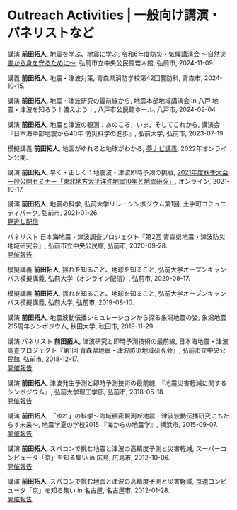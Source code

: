 
# Outreach Activities | 一般向け講演・パネリストなど

<span class="pub_seminar">講演</span> **前田拓人**, 地震を学ぶ、地震に学ぶ, [令和6年度防災・気候講演会 〜自然災害から身を守るために〜](https://www.data.jma.go.jp/aomori/pub-relations/pdf/info/2024/20241109_pickup_hirosaki.pdf),  弘前市立中央公民館岩木館, 弘前市, 2024-11-09. 

<span class="pub_lecture">講義</span> **前田拓人**, 地震・津波対策, 青森県消防学校第42回警防科, 青森市, 2024-10-15. 

<span class="pub_seminar">講演</span>  **前田拓人**, 地震・津波研究の最前線から, 地震本部地域講演会 in 八戸 地震・津波を知ろう！備えよう！, 八戸市公民館ホール, 八戸市, 2024-02-04. 

<span class="pub_seminar">講演</span>  **前田拓人**, 地震と津波の観測：あのころ，いま，そしてこれから, 講演会『日本海中部地震から40年 防災科学の進歩』, 弘前大学, 弘前市, 2023-07-19. 

<span class="pub_lecture">模擬講義</span> **前田拓人**, 地面がゆれると地球がわかる, [夢ナビ講義](https://douga.yumenavi.info/Lecture/PublishDetail/2022001495), 2022年オンライン公開.

<span class="pub_seminar">講演</span>  **前田拓人**, 早く・正しく：地震波・津波即時予測の挑戦, [2021年度秋季大会一般公開セミナー「東北地方太平洋沖地震10年と地震研究」](https://www.zisin.jp/event/openseminar2021.html), オンライン, 2021-10-17. 

<span class="pub_seminar">講演</span>  **前田拓人**, 地震の科学, 弘前大学リレーシンポジウム第1回, 土手町コミュニティパーク, 弘前市, 2021-01-26. 
<br>[見逃し配信](http://applestream.jp/7228/)

<span class="pub_panel">パネリスト</span> 日本海地震・津波調査プロジェクト『第2回 青森県地震・津波防災地域研究会』, 弘前市立中央公民館, 弘前市, 2020-09-28. 
<br>[開催報告](http://www.eri.u-tokyo.ac.jp/project/Japan_Sea/chiiki_aomori.html)


<span class="pub_lecture">模擬講義</span> **前田拓人**, 揺れを知ること、地球を知ること, 弘前大学オープンキャンパス模擬講義, 弘前大学（オンライン配信）, 弘前市, 2020-08-17. 

<span class="pub_lecture">模擬講義</span> **前田拓人**, 揺れを知ること、地球を知ること, 弘前大学オープンキャンパス模擬講義, 弘前大学, 弘前市, 2019-08-10. 

<span class="pub_seminar">講演</span>  **前田拓人**, 地震波動伝播シミュレーションから探る象潟地震の姿, 象潟地震215周年シンポジウム, 秋田大学, 秋田市, 2019-11-29. 

<span class="pub_seminar">講演</span> <span class="pub_panel">パネリスト</span> **前田拓人**, 津波研究と即時予測技術の最前線, 日本海地震・津波調査プロジェクト『第1回 青森県地震・津波防災地域研究会』, 弘前市立中央公民館, 弘前市, 2018-12-17. 
<br>[開催報告](http://www.eri.u-tokyo.ac.jp/project/Japan_Sea/chiiki_aomori.html)

<span class="pub_seminar">講演</span> **前田拓人**, 津波発生予測と即時予測技術の最前線, 『地震災害軽減に関するシンポジウム』, 弘前大学理工学部, 弘前市, 2018-05-18. 
<br>[開催報告](http://www.hirosaki-u.ac.jp/34883.html)

<span class="pub_seminar">講演</span>  **前田拓人**, 「ゆれ」の科学～海域稠密観測が地震・津波波動伝播研究にもたらす未来～, 
地震学夏の学校2015 『海からの地震学』, 横浜市, 2015-09-07. 
<br>[開催報告](https://www.jamstec.go.jp/j/pr/event/sss2015/report.html)

<span class="pub_seminar">講演</span>  **前田拓人**, スパコンで挑む地震と津波の高精度予測と災害軽減, スーパーコンピュータ「京」を知る集い in 広島, 広島市, 2012-10-06. 
<br>[開催報告](http://www.aics.riken.jp/shirutsudoi/meeting10.html)

<span class="pub_seminar">講演</span>  **前田拓人**, スパコンで挑む地震と津波の高精度予測と災害軽減, 京速コンピュータ「京」を知る集い in 名古屋, 名古屋市, 2012-01-28. 
<br>[開催報告](http://www.nsc.riken.jp/shirutsudoi/meeting6.html)

